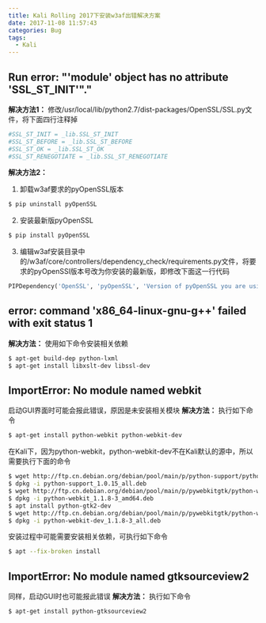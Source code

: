 ```yaml
---
title: Kali Rolling 2017下安装w3af出错解决方案
date: 2017-11-08 11:57:43
categories: Bug
tags:
  - Kali
---
```


## Run error: "'module' object has no attribute 'SSL_ST_INIT'"."
**解决方法1：**
修改/usr/local/lib/python2.7/dist-packages/OpenSSL/SSL.py文件，将下面四行注释掉
```python
#SSL_ST_INIT = _lib.SSL_ST_INIT
#SSL_ST_BEFORE = _lib.SSL_ST_BEFORE
#SSL_ST_OK = _lib.SSL_ST_OK
#SSL_ST_RENEGOTIATE = _lib.SSL_ST_RENEGOTIATE
```
**解决方法2：**
1. 卸载w3af要求的pyOpenSSL版本
```bash
$ pip uninstall pyOpenSSL
```
2. 安装最新版pyOpenSSL
```bash
$ pip install pyOpenSSL
```
3. 编辑w3af安装目录中的/w3af/core/controllers/dependency_check/requirements.py文件，将要求的pyOpenSSl版本号改为你安装的最新版，即修改下面这一行代码
```python
PIPDependency('OpenSSL', 'pyOpenSSL', 'Version of pyOpenSSL you are using')
```

<!-- more -->
## error: command 'x86_64-linux-gnu-g++' failed with exit status 1
**解决方法：**
使用如下命令安装相关依赖
```bash
$ apt-get build-dep python-lxml
$ apt-get install libxslt-dev libssl-dev
```

## ImportError: No module named webkit
启动GUI界面时可能会报此错误，原因是未安装相关模块
**解决方法：**
执行如下命令
```bash
$ apt-get install python-webkit python-webkit-dev
```
在Kali下，因为python-webkit，python-webkit-dev不在Kali默认的源中，所以需要执行下面的命令
```bash
$ wget http://ftp.cn.debian.org/debian/pool/main/p/python-support/python-support_1.0.15_all.deb
$ dpkg -i python-support_1.0.15_all.deb
$ wget http://ftp.cn.debian.org/debian/pool/main/p/pywebkitgtk/python-webkit_1.1.8-3_amd64.deb
$ dpkg -i python-webkit_1.1.8-3_amd64.deb
$ apt install python-gtk2-dev
$ wget http://ftp.cn.debian.org/debian/pool/main/p/pywebkitgtk/python-webkit-dev_1.1.8-3_all.deb
$ dpkg -i python-webkit-dev_1.1.8-3_all.deb
```
安装过程中可能需要安装相关依赖，可执行如下命令
```bash
$ apt --fix-broken install
```

## ImportError: No module named gtksourceview2
同样，启动GUI时也可能报此错误
**解决方法：**
执行如下命令
```bash
$ apt-get install python-gtksourceview2
```